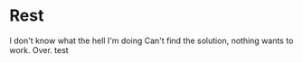 # Rest
I don't know what the hell I'm doing
Can't find the solution, nothing wants to work. Over.
test
